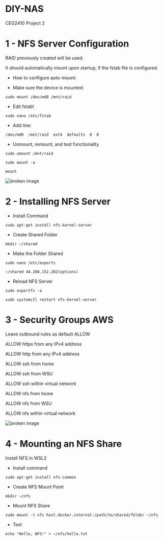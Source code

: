 # DIY-NAS
CEG2410 Project 2

# 1 - NFS Server Configuration  

RAID previously created will be used.  

It should automatically mount upon startup, if the fstab file is configured.  

- How to configure auto-mount:  

- Make sure the device is mounted:  

```sudo mount /dev/md0 /mnt/raid```  

- Edit fstab!  

```sudo nano /etc/fstab```  

- Add line:  

```/dev/md0  /mnt/raid  ext4  defaults  0  0```  

- Unmount, remount, and test functionality  

```sudo umount /mnt/raid```  

```sudo mount -a```  

```mount```  
  
  

![broken image](img/mounted.PNG "Mounted")  


# 2 - Installing NFS Server
- Install Command  

```sudo apt-get install nfs-kernel-server```  

- Create Shared Folder  

```mkdir ~/shared```  

- Make the Folder Shared  

```sudo nano /etc/exports```  

```~/shared 44.208.152.202(options)``` 

- Reload NFS Server  

```sudo exportfs -a```  

```sudo systemctl restart nfs-kernel-server```  

  
  
# 3 - Security Groups AWS
Leave outbound rules as default ALLOW  

ALLOW https from any IPv4 address  

ALLOW http from any IPv4 address  

ALLOW ssh from home  

ALLOW ssh from WSU  

ALLOW ssh within virtual network  

ALLOW nfs from home  

ALLOW nfs from WSU  

ALLOW nfs within virtual network  

  
![broken image](img/inbound.PNG "Inbound")
  
# 4 - Mounting an NFS Share
Install NFS in WSL2  

- Install command  

```sudo apt-get install nfs-common```  

- Create NFS Mount Point  

```mkdir ~/nfs```  

- Mount NFS Share  

```sudo mount -t nfs host.docker.internal:/path/to/shared/folder ~/nfs```  

- Test  

```echo "Hello, NFS!" > ~/nfs/hello.txt```

